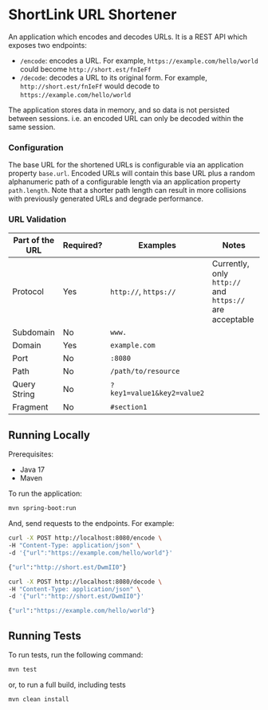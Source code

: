 # ShortLink URL Shortener

An application which encodes and decodes URLs. It is a REST API which exposes two endpoints:

- `/encode`: encodes a URL. For example, `https://example.com/hello/world` could become `http://short.est/fnIeFf`
- `/decode`: decodes a URL to its original form. For example, `http://short.est/fnIeFf` would decode
  to `https://example.com/hello/world`

The application stores data in memory, and so data is not persisted between sessions. i.e. an encoded URL can only be
decoded within the same session.

### Configuration

The base URL for the shortened URLs is configurable via an application property `base.url`. Encoded URLs will contain
this base URL plus a random alphanumeric path of a configurable length via an application property `path.length`. Note
that a shorter path length can result in more collisions with previously generated URLs and degrade performance.

### URL Validation

| Part of the URL | Required? | Examples                   | Notes                                                   |
|-----------------|-----------|----------------------------|---------------------------------------------------------|
| Protocol        | Yes       | `http://`, `https://`      | Currently, only `http://` and `https://` are acceptable |
| Subdomain       | No        | `www.`                     |                                                         |
| Domain          | Yes       | `example.com`              |                                                         |
| Port            | No        | `:8080`                    |                                                         |
| Path            | No        | `/path/to/resource`        |                                                         |
| Query String    | No        | `?key1=value1&key2=value2` |                                                         |
| Fragment        | No        | `#section1`                |                                                         |

## Running Locally

Prerequisites:

- Java 17
- Maven

To run the application:

```sh
mvn spring-boot:run
```

And, send requests to the endpoints. For example:

```sh
curl -X POST http://localhost:8080/encode \
-H "Content-Type: application/json" \
-d '{"url":"https://example.com/hello/world"}'

{"url":"http://short.est/DwmII0"}
```

```sh
curl -X POST http://localhost:8080/decode \
-H "Content-Type: application/json" \
-d '{"url":"http://short.est/DwmII0"}'

{"url":"https://example.com/hello/world"}
```

## Running Tests

To run tests, run the following command:

```sh
mvn test
```

or, to run a full build, including tests

```sh
mvn clean install
```